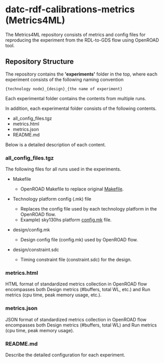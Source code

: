 # datc-rdf-calibrations-metrics (Metrics4ML)
The Metrics4ML repository consists of metrics and config files for reproducing the experiment from the RDL-to-GDS flow using OpenROAD tool.

## Repository Structure
The repository contains the **'experiments'** folder in the top, where each experiment consists of the following naming convention
```
{technology node}_{design}_{the name of experiment}
```
Each experimental folder contains the contents from multiple runs.

In addition, each experimental folder consists of the following contents.
- all_config_files.tgz
- metrics.html
- metrics.json
- README.md

Below is a detailed description of each content.
### all_config_files.tgz
The following files for all runs used in the experiments.
- Makefile
  - OpenROAD Makefile to replace original [Makefile](https://github.com/The-OpenROAD-Project/OpenROAD-flow-scripts/blob/master/flow/Makefile).

- Technology platform config (.mk) file
  - Replaces the config file used by each technology platform in the OpenROAD flow.
  - Example) sky130hs platform [config.mk](https://github.com/The-OpenROAD-Project/OpenROAD-flow-scripts/blob/master/flow/platforms/sky130hs/config.mk) file.

- design/config.mk
  - Design config file (config.mk) used by OpenROAD flow.

- design/constraint.sdc
  - Timing constraint file (constraint.sdc) for the design.

### metrics.html
HTML format of standardized metrics collection in OpenROAD flow encompasses both Design metrics (#buffers, total WL, etc.) and Run metrics (cpu time, peak memory usage, etc.).

### metrics.json
JSON format of standardized metrics collection in OpenROAD flow encompasses both Design metrics (#buffers, total WL) and Run metrics (cpu time, peak memory usage).

### README.md
Describe the detailed configuration for each experiment.



